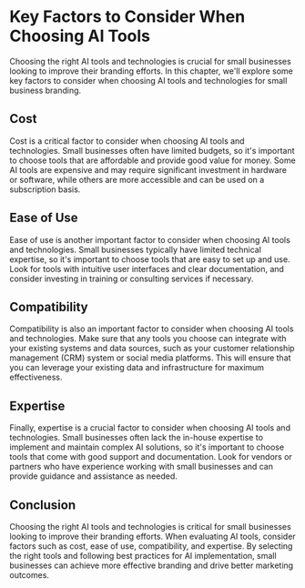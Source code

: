 Key Factors to Consider When Choosing AI Tools
===================================================================================================================================

Choosing the right AI tools and technologies is crucial for small businesses looking to improve their branding efforts. In this chapter, we'll explore some key factors to consider when choosing AI tools and technologies for small business branding.

Cost
----

Cost is a critical factor to consider when choosing AI tools and technologies. Small businesses often have limited budgets, so it's important to choose tools that are affordable and provide good value for money. Some AI tools are expensive and may require significant investment in hardware or software, while others are more accessible and can be used on a subscription basis.

Ease of Use
-----------

Ease of use is another important factor to consider when choosing AI tools and technologies. Small businesses typically have limited technical expertise, so it's important to choose tools that are easy to set up and use. Look for tools with intuitive user interfaces and clear documentation, and consider investing in training or consulting services if necessary.

Compatibility
-------------

Compatibility is also an important factor to consider when choosing AI tools and technologies. Make sure that any tools you choose can integrate with your existing systems and data sources, such as your customer relationship management (CRM) system or social media platforms. This will ensure that you can leverage your existing data and infrastructure for maximum effectiveness.

Expertise
---------

Finally, expertise is a crucial factor to consider when choosing AI tools and technologies. Small businesses often lack the in-house expertise to implement and maintain complex AI solutions, so it's important to choose tools that come with good support and documentation. Look for vendors or partners who have experience working with small businesses and can provide guidance and assistance as needed.

Conclusion
----------

Choosing the right AI tools and technologies is critical for small businesses looking to improve their branding efforts. When evaluating AI tools, consider factors such as cost, ease of use, compatibility, and expertise. By selecting the right tools and following best practices for AI implementation, small businesses can achieve more effective branding and drive better marketing outcomes.
